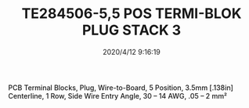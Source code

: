 ﻿---
layout: post 
title: TE284506-5,5 POS TERMI-BLOK PLUG STACK 3
tags: LUG
categories: wire-harness
overview: PCB Terminal Blocks, Plug, Wire-to-Board, 5 Position, 3.5mm [.138in] Centerline, 1 Row, Side Wire Entry Angle, 30 – 14 AWG, .05 – 2 mm²
series: 
part_number: 284506-5
thumb_img: static/202004/314-thumb-20200412171702.jpg
image: static/202004/314-20200412171702.jpg
date: 2020/4/12 9:16:19
---


<h2 style="font-weight:500;font-size:0.875rem;font-family:Avenir, "vertical-align:baseline;color:#3F4348;background-color:#F7F7F7;">
	PCB Terminal Blocks, Plug, Wire-to-Board, 5 Position, 3.5mm [.138in] Centerline, 1 Row, Side Wire Entry Angle, 30 – 14 AWG, .05 – 2 mm²
</h2>
